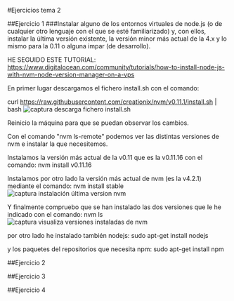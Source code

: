 #Ejercicios tema 2


##Ejercicio 1
###Instalar alguno de los entornos virtuales de node.js (o de cualquier otro lenguaje con el que se esté familiarizado) y, con ellos, instalar la última versión existente, la versión minor más actual de la 4.x y lo mismo para la 0.11 o alguna impar (de desarrollo).

HE SEGUIDO ESTE TUTORIAL: https://www.digitalocean.com/community/tutorials/how-to-install-node-js-with-nvm-node-version-manager-on-a-vps

En primer lugar descargamos el fichero install.sh con el comando:

curl https://raw.githubusercontent.com/creationix/nvm/v0.11.1/install.sh | bash
![captura descarga fichero install.sh](https://www.dropbox.com/s/syl4fjl0n2c0cot/1.png?dl=1)

Reinicio la máquina para que se puedan observar los cambios.

Con el comando "nvm ls-remote" podemos ver las distintas versiones de nvm e instalar la que necesitemos.

Instalamos la versión más actual de la v0.11 que es la v0.11.16 con el comando:
nvm install v0.11.16

Instalamos por otro lado la versión más actual de nvm (es la v4.2.1) mediante el comando:
nvm install stable 
![captura instalación última version nvm](https://www.dropbox.com/s/3bktc82dq8amujk/2.png?dl=1)

Y finalmente compruebo que se han instalado las dos versiones que le he indicado con el comando:
nvm ls
![captura visualiza versiones instaladas de nvm](https://www.dropbox.com/s/i2ebltq95393461/3.png?dl=1)

por otro lado he instalado también nodejs:
sudo apt-get install nodejs

y los paquetes del repositorios que necesita npm:
sudo apt-get install npm



##Ejercicio 2


##Ejercicio 3


##Ejercicio 4